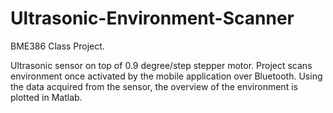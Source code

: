 # Ultrasonic-Environment-Scanner

BME386 Class Project.

Ultrasonic sensor on top of 0.9 degree/step stepper motor. Project scans environment once activated by the mobile application over Bluetooth. Using the data acquired from the sensor, the overview of the environment is plotted in Matlab.
